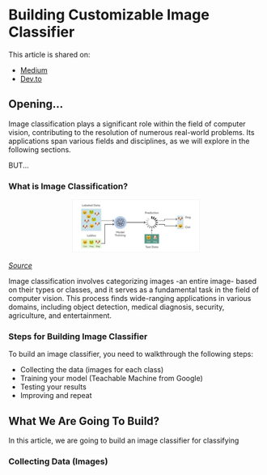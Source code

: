 
# Building Customizable Image Classifier

This article is shared on:
* [Medium](https://medium.com/@meqdad.dev)
* [Dev.to](https://dev.to/meqdad_dev)

## Opening...

Image classification plays a significant role within the field of computer vision, contributing to the resolution of numerous real-world problems. Its applications span various fields and disciplines, as we will explore in the following sections.

BUT...

### What is Image Classification?


<p align="center">
<img src="assets/image classification data labeling.webp" width=50% height=40%>

<i><a href="https://www.superannotate.com/blog/image-classification-basics">Source</a></i>
</p>

Image classification involves categorizing images -an entire image- based on their types or classes, and it serves as a fundamental task in the field of computer vision. This process finds wide-ranging applications in various domains, including object detection, medical diagnosis, security, agriculture, and entertainment.


### Steps for Building Image Classifier

To build an image classifier, you need to walkthrough the following steps:
- Collecting the data (images for each class)
- Training your model (Teachable Machine from Google)
- Testing your results
- Improving and repeat

## What We Are Going To Build?

In this article, we are going to build an image classifier for classifying 
### Collecting Data (Images)